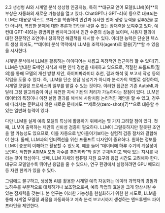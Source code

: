 2.3 생성형 AI와 시계열 분석
생성형 인공지능, 특히 **대규모 언어 모델(LLM)[6]**의 부상은 자동화의 새로운 가능성을 열고 있다. ChatGPT나 GPT-4[6] 등으로 대표되는 LLM은 대용량 텍스트 코퍼스를 학습하여 인간과 유사한 언어 생성 능력을 갖추었을 뿐만 아니라, 복잡한 문제에 대한 추론과 판단을 내릴 수 있는 잠재력을 보여주고 있다. 예컨대 GPT-4[6]는 광범위한 벤치마크에서 인간 수준의 성능을 보이며, 사용자 질의에 대한 전문적인 조언이나 창의적인 해결책을 제시할 수 있다. 이러한 능력은 단순한 텍스트 생성 외에도, **데이터 분석 맥락에서 LLM을 조력자(agent)로 활용[7]**할 수 있음을 시사한다.

시계열 분석에서 LLM을 활용하는 아이디어는 새롭고 독창적인 접근이라 할 수 있다[7]. LLM은 방대한 도메인 지식과 패턴 인식 경험을 내재하고 있으므로, 적절한 프롬프트(질의)를 통해 모델의 개선 방향 제안, 하이퍼파라미터 추천, 결과 해석 및 보고서 작성 등의 작업을 도울 수 있다. 즉, LLM을 단순 응답 생성기가 아니라 분석가의 역할로 설정하여, 시계열 모델링 프로세스의 일부를 맡길 수 있는 것이다. 이러한 접근은 기존 AutoML과 달리 고정 알고리즘이 아닌 유연한 지식 기반의 처리가 가능하다는 장점이 있다. LLM은 데이터의 특징이나 이전 실험 결과를 해석해 사람처럼 논리적인 제안을 할 수 있고, 경우에 따라서는 훈련되지 않은 새로운 문제에도 **제로샷(zero-shot)[7]**으로 대응할 수 있는 일반화 능력이 있다.

다만 LLM을 실제 예측 모델의 튜닝에 활용하기 위해서는 몇 가지 고려할 점이 있다. 첫째, LLM이 출력하는 제안의 신뢰성 검증이 필요하다. LLM이 그럴듯하지만 잘못된 조언을 할 가능성도 있으므로, 이를 자동으로 받아들이기보다는 실험적 검증 절차와 결합해야 한다. 둘째, LLM과의 인터랙션을 위한 프롬프트 디자인이 중요하다. 원하는 정보를 LLM이 충분히 이해하고 활용할 수 있도록, 예를 들어 “데이터에 하루 주기의 계절성이 보인다. 적합한 ARIMA 모형 차수를 추천하라”와 같은 구체적이고 맥락 있는 지시를 내리는 것이 핵심이다. 셋째, LLM 자체의 컴퓨팅 자원 요구와 응답 시간도 고려해야 한다. 대규모 모델일수록 뛰어난 응답을 줄 수 있으나, 연구 환경에서 실행하려면 GPU 메모리 등 자원 한계가 있을 수 있다.

그럼에도 불구하고, 생성형 AI를 활용한 시계열 예측 자동화는 데이터 과학자의 경험과 노하우를 부분적으로 대체하거나 보조함으로써, 예측 작업의 효율을 크게 향상시킬 수 있는 잠재력을 갖는다. 본 연구는 이러한 가능성을 현실화하기 위한 한 시도로, LLM을 통해 시계열 모델링 과정을 자동화하고 예측 분석 보고서까지 생성하는 엔드투엔드 파이프라인을 제안한다.
